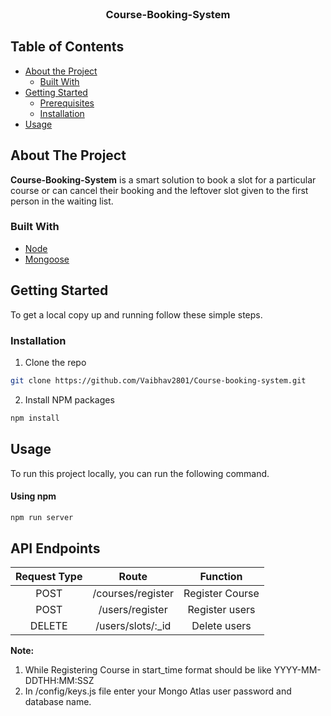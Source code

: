 
<br />
<p align="center">
  <h3 align="center">Course-Booking-System</h3>
</p>

<!-- TABLE OF CONTENTS -->
## Table of Contents

* [About the Project](#about-the-project)
  * [Built With](#built-with)
* [Getting Started](#getting-started)
  * [Prerequisites](#prerequisites)
  * [Installation](#installation)
* [Usage](#usage)

<!-- ABOUT THE PROJECT -->
## About The Project

**Course-Booking-System** is a smart solution to book a slot for a particular course or can cancel their booking and the leftover slot given to the first person in the waiting list.

### Built With

* [Node](https://nodejs.org/en/)
* [Mongoose](https://www.npmjs.com/package/mongoose)



<!-- GETTING STARTED -->
## Getting Started

To get a local copy up and running follow these simple steps.

### Installation
 
1. Clone the repo
```sh
git clone https://github.com/Vaibhav2801/Course-booking-system.git
```
2. Install NPM packages
```sh
npm install
```
<!-- USAGE EXAMPLES -->
## Usage

To run this project locally, you can run the following command. 


#### Using npm
```sh
npm run server
```

## API Endpoints

|Request Type| Route | Function |
|:-----------:|:------:|:---------:|
| POST | /courses/register |  Register Course|
| POST | /users/register | Register  users |
| DELETE | /users/slots/:_id | Delete users |

**Note:**  
1. While Registering Course in start_time format should be like YYYY-MM-DDTHH:MM:SSZ
2. In /config/keys.js file enter your Mongo Atlas user password and database name.


